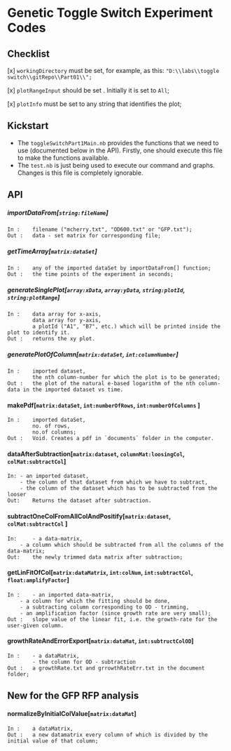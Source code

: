 # Genetic Toggle Switch Experiment Codes

## Checklist
[x] `workingDirectory` must be set, for example, as this:
`"D:\\labs\\toggle switch\\gitRepo\\Part01\\";`

[x] `plotRangeInput` should be set . Initially it is set to `All`;

[x] `plotInfo` must be set to any string that identifies the plot;

## Kickstart
- The `toggleSwitchPart1Main.nb` provides the functions that we need to use (documented below in the API). Firstly,  one should execute this file to make the functions available. 
- The `test.nb` is just being used to execute our command and graphs. Changes is this file is completely ignorable. 


## API
##### importDataFrom[`string:fileName`]
	In :    filename ("mcherry.txt", "OD600.txt" or "GFP.txt");
	Out :   data - set matrix for corresponding file;

##### getTimeArray[`matrix:dataSet`]
    In :    any of the imported dataSet by importDataFrom[] function;
	Out :   the time points of the experiment in seconds;	

##### generateSinglePlot[`array:xData`, `array:yData`, `string:plotId`, `string:plotRange`]
	In :    data array for x-axis, 
	        data array for y-axis,
	        a plotId ("A1", "B7", etc.) which will be printed inside the plot to identify it.
	Out :   returns the xy plot. 

##### generatePlotOfColumn[`matrix:dataSet`, `int:columnNumber`]
	In :    imported dataset, 
	        the nth column-number for which the plot is to be generated;
	Out :   the plot of the natural e-based logarithm of the nth column-data in the imported dataset vs time.
	
#### makePdf[`matrix:dataSet`, `int:numberOfRows`, `int:numberOfColumns` ]
    In :    imported dataSet, 
            no. of rows, 
            no.of columns;
	Out :   Void. Creates a pdf in `documents` folder in the computer.
    
#### dataAfterSubtraction[`matrix:dataset`, `columnMat:loosingCol`, `colMat:subtractCol`]

	In:	- an imported dataset, 
		- the column of that dataset from which we have to subtract, 
		- the column of the dataset which has to be subtracted from the looser
	Out:	Returns the dataset after subtraction.  




#### subtractOneColFromAllColAndPositify[`matrix:dataset`, `colMat:subtractCol`  ]
	In: 	- a data-matrix, 
		- a column which should be subtracted from all the columns of the data-matrix;
	Out: 	the newly trimmed data matrix after subtraction;



#### getLinFitOfCol[`matrix:dataMatrix`, `int:colNum`, `int:subtractCol`, `float:amplifyFactor`]

	In : 	- an imported data-matrix, 
		- a column for which the fitting should be done, 
		- a subtracting column corresponding to OD - trimming, 
		- an amplification factor (since growth rate are very small);
 	Out :	slope value of the linear fit, i.e. the growth-rate for the user-given column.



#### growthRateAndErrorExport[`matrix:dataMat`, `int:subtructColOD`]
	In :	- a dataMatrix, 
			- the column for OD - subtraction
 	Out : 	a growthRate.txt and grrowthRateErr.txt in the document folder;



## New for the GFP RFP analysis

#### normalizeByInitialColValue[`matrix:dataMat`]

	In :	a dataMatrix,
 	Out :	a new datamatrix every column of which is divided by the initial value of that column;
  
